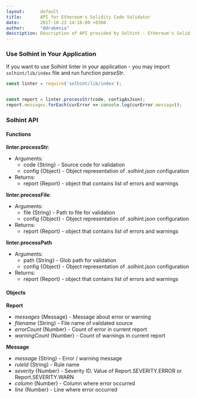 ```yaml
---
layout:      default
title:       API for Ethereum's Solidity Code Validator
date:        2017-10-23 14:16:00 +0300
author:      "@drabenia"
description: Description of API provided by Solhint - Ethereum's Solidity Code Validator
---
```


### Use Solhint in Your Application

If you want to use Solhint linter in your application - you may import `solhint/lib/index` file and run function 
*parseStr*.


```javascript
const linter = require('solhint/lib/index');


const report = linter.processStr(code, configAsJson);
report.messages.forEach(curError => console.log(curError.message));
```

### Solhint API

#### Functions
   
  **linter.processStr**:
   
   - Arguments:
     - code {String} - Source code for validation
     - config {Object} - Object representation of .solhint.json configuration
   - Returns: 
     - report {Report} - object that contains list of errors and warnings
     
  **linter.processFile**:
   
   - Arguments:
     - file {String} - Path to file for validation
     - config {Object} - Object representation of .solhint.json configuration
   - Returns: 
     - report {Report} - object that contains list of errors and warnings
    
  **linter.processPath** 
  
   - Arguments:
     - path {String} - Glob path for validation
     - config {Object} - Object representation of .solhint.json configuration
   - Returns: 
     - report {Report} - object that contains list of errors and warnings
     
     
#### Objects

  **Report** 
  
   - *messages* {Message} - Message about error or warning
   - *filename* {String} - File name of validated source
   - *errorCount* {Number} - Count of error in current report
   - *warningCount* {Number} - Count of warnings in current report
   
  **Message**

   - *message* {String} - Error / warning message
   - *ruleId* {String} - Rule name
   - *severity* {Number} - Severity ID. Value of Report.SEVERITY.ERROR or Report.SEVERITY.WARN 
   - *column* {Number} - Column where error occurred
   - *line* {Number} - Line where error occurred
